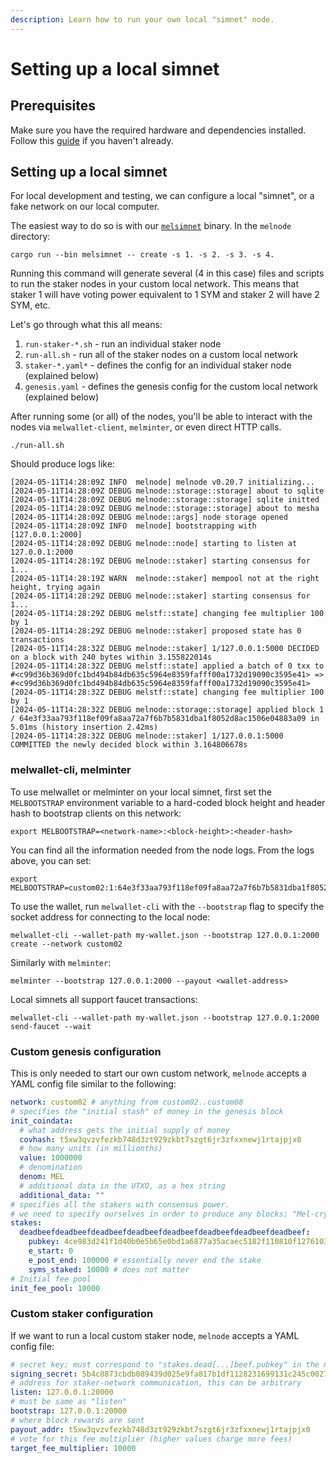 ```yaml
---
description: Learn how to run your own local "simnet" node.
---
```


# Setting up a local simnet

## Prerequisites

Make sure you have the required hardware and dependencies installed. Follow this [guide](melnode-quick-start.md) if you haven't already.

## Setting up a local simnet

For local development and testing, we can configure a local "simnet", or a fake network on our local computer.

The easiest way to do so is with our [`melsimnet`](https://github.com/mel-project/melnode/blob/master/src/bin/melsimnet.rs) binary. In the `melnode` directory:

```shell-session
cargo run --bin melsimnet -- create -s 1. -s 2. -s 3. -s 4.
```
Running this command will generate several (4 in this case) files and scripts to run the staker nodes in your custom local network. This means that staker 1 will have voting power equivalent to 1 SYM and staker 2 will have 2 SYM, etc.

Let's go through what this all means:

1. `run-staker-*.sh` - run an individual staker node
2. `run-all.sh` - run all of the staker nodes on a custom local network
3. `staker-*.yaml*` - defines the config for an individual staker node (explained below)
4. `genesis.yaml` - defines the genesis config for the custom local network (explained below)

After running some (or all) of the nodes, you'll be able to interact with the nodes via `melwallet-client`, `melminter`, or even direct HTTP calls.

```shell-session
./run-all.sh
```
Should produce logs like:
```
[2024-05-11T14:28:09Z INFO  melnode] melnode v0.20.7 initializing...
[2024-05-11T14:28:09Z DEBUG melnode::storage::storage] about to sqlite
[2024-05-11T14:28:09Z DEBUG melnode::storage::storage] sqlite initted
[2024-05-11T14:28:09Z DEBUG melnode::storage::storage] about to mesha
[2024-05-11T14:28:09Z DEBUG melnode::args] node storage opened
[2024-05-11T14:28:09Z INFO  melnode] bootstrapping with [127.0.0.1:2000]
[2024-05-11T14:28:09Z DEBUG melnode::node] starting to listen at 127.0.0.1:2000
[2024-05-11T14:28:19Z DEBUG melnode::staker] starting consensus for 1...
[2024-05-11T14:28:19Z WARN  melnode::staker] mempool not at the right height, trying again
[2024-05-11T14:28:29Z DEBUG melnode::staker] starting consensus for 1...
[2024-05-11T14:28:29Z DEBUG melstf::state] changing fee multiplier 100 by 1
[2024-05-11T14:28:29Z DEBUG melnode::staker] proposed state has 0 transactions
[2024-05-11T14:28:32Z DEBUG melnode::staker] 1/127.0.0.1:5000 DECIDED on a block with 240 bytes within 3.155822014s
[2024-05-11T14:28:32Z DEBUG melstf::state] applied a batch of 0 txx to #<c99d36b369d0fc1bd494b84db635c5964e8359fafff00a1732d19090c3595e41> => #<c99d36b369d0fc1bd494b84db635c5964e8359fafff00a1732d19090c3595e41>
[2024-05-11T14:28:32Z DEBUG melstf::state] changing fee multiplier 100 by 1
[2024-05-11T14:28:32Z DEBUG melnode::storage::storage] applied block 1 / 64e3f33aa793f118ef09fa8aa72a7f6b7b5831dba1f8052d8ac1506e04883a09 in 5.01ms (history insertion 2.42ms)
[2024-05-11T14:28:32Z DEBUG melnode::staker] 1/127.0.0.1:5000 COMMITTED the newly decided block within 3.164806678s
```

### melwallet-cli, melminter
To use melwallet or melminter on your local simnet, first set the `MELBOOTSTRAP` environment variable to a hard-coded block height and header hash to bootstrap clients on this network:
```
export MELBOOTSTRAP=<network-name>:<block-height>:<header-hash>
```
You can find all the information needed from the node logs. From the logs above, you can set:
```
export MELBOOTSTRAP=custom02:1:64e3f33aa793f118ef09fa8aa72a7f6b7b5831dba1f8052d8ac1506e04883a09
```

To use the wallet, run `melwallet-cli` with the `--bootstrap` flag to specify the socket address for connecting to the local node:
```
melwallet-cli --wallet-path my-wallet.json --bootstrap 127.0.0.1:2000 create --network custom02
```

Similarly with `melminter`:
```
melminter --bootstrap 127.0.0.1:2000 --payout <wallet-address>
```

Local simnets all support faucet transactions:
```
melwallet-cli --wallet-path my-wallet.json --bootstrap 127.0.0.1:2000 send-faucet --wait
```

### Custom genesis configuration

This is only needed to start our own custom network, `melnode` accepts a YAML config file similar to the following:

```yaml
network: custom02 # anything from custom02..custom08
# specifies the "initial stash" of money in the genesis block
init_coindata:
  # what address gets the initial supply of money
  covhash: t5xw3qvzvfezkb748d3zt929zkbt7szgt6jr3zfxxnewj1rtajpjx0
  # how many units (in millionths)
  value: 1000000
  # denomination
  denom: MEL
  # additional data in the UTXO, as a hex string
  additional_data: ""
# specifies all the stakers with consensus power.
# we need to specify ourselves in order to produce any blocks; "Mel-crypttool generate-ed25519" (install via cargo) can generate a keypair for us
stakes:
  deadbeefdeadbeefdeadbeefdeadbeefdeadbeefdeadbeefdeadbeefdeadbeef:
    pubkey: 4ce983d241f1d40b0e5b65e0bd1a6877a35acaec5182f110810f1276103c829e
    e_start: 0
    e_post_end: 100000 # essentially never end the stake
    syms_staked: 10000 # does not matter
# Initial fee pool
init_fee_pool: 10000
```

### Custom staker configuration

If we want to run a local custom staker node, `melnode` accepts a YAML config file:

```yaml
# secret key; must correspond to "stakes.dead[...]beef.pubkey" in the network config
signing_secret: 5b4c8873cbdb089439d025e9fa817b1df1128231699131c245c0027be880d4d44ce983d241f1d40b0e5b65e0bd1a6877a35acaec5182f110810f1276103c829e
# address for staker-network communication, this can be arbitrary
listen: 127.0.0.1:20000
# must be same as "listen"
bootstrap: 127.0.0.1:20000
# where block rewards are sent
payout_addr: t5xw3qvzvfezkb748d3zt929zkbt7szgt6jr3zfxxnewj1rtajpjx0
# vote for this fee multiplier (higher values charge more fees)
target_fee_multiplier: 10000
```